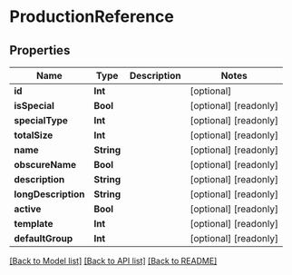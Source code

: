 # ProductionReference

## Properties

Name | Type | Description | Notes
------------ | ------------- | ------------- | -------------
**id** | **Int** |  | [optional] 
**isSpecial** | **Bool** |  | [optional] [readonly] 
**specialType** | **Int** |  | [optional] [readonly] 
**totalSize** | **Int** |  | [optional] [readonly] 
**name** | **String** |  | [optional] [readonly] 
**obscureName** | **Bool** |  | [optional] [readonly] 
**description** | **String** |  | [optional] [readonly] 
**longDescription** | **String** |  | [optional] [readonly] 
**active** | **Bool** |  | [optional] [readonly] 
**template** | **Int** |  | [optional] [readonly] 
**defaultGroup** | **Int** |  | [optional] [readonly] 

[[Back to Model list]](../README.md#documentation-for-models) [[Back to API list]](../README.md#documentation-for-api-endpoints) [[Back to README]](../README.md)


